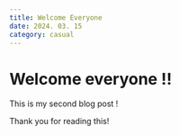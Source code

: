 ```yaml
---
title: Welcome Everyone
date: 2024. 03. 15
category: casual
---
```


# Welcome everyone !!

This is my second blog post !

Thank you for reading this!
